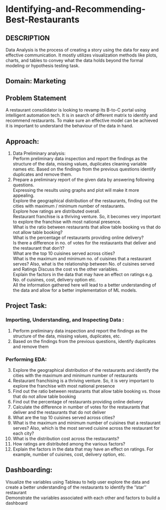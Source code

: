 # Identifying-and-Recommending-Best-Restaurants
## DESCRIPTION
Data Analysis is the process of creating a story using the data for easy and effective communication. It mostly utilizes visualization methods like plots, charts, and tables to convey what the data holds beyond the formal modeling or hypothesis testing task.  
## Domain: Marketing

## Problem Statement
A restaurant consolidator is looking to revamp its B-to-C portal using intelligent automation tech. It is in search of different matrix to identify and recommend restaurants. To make sure an effective model can be achieved it is important to understand the behaviour of the data in hand.

## Approach:
1) Data Preliminary analysis:  
Perform preliminary data inspection and report the findings as the structure of the data, missing values, duplicates cleaning variable names etc.
Based on the findings from the previous questions identify duplicates and remove them.  
2) Prepare a preliminary report of the given data by answering following questions.  
Expressing the results using graphs and plot will make it more appealing.  
Explore the geographical distribution of the restaurants, finding out the cities with maximum / minimum number of restaurants.  
Explore how ratings are distributed overall.  
Restaurant franchise is a thriving venture. So, it becomes very important to explore the franchise with most national presence.  
What is the ratio between restaurants that allow table booking vs that do not allow table booking?  
What is the percentage of restaurants providing online delivery?  
Is there a difference in no. of votes for the restaurants that deliver and the restaurant that don’t?  
What are the top 10 cuisines served across cities?  
What is the maximum and minimum no. of cuisines that a restaurant serves? Also, what is the relationship between No. of cuisines served and Ratings
Discuss the cost vs the other variables.  
Explain the factors in the data that may have an effect on ratings e.g. No. of cuisines, cost, delivery option etc.  
All the information gathered here will lead to a better understanding of the data and allow for a better implementation of ML models.  

## Project Task:
### Importing, Understanding, and Inspecting Data :  
1) Perform preliminary data inspection and report the findings as the structure of the data, missing values, duplicates, etc.  
2) Based on the findings from the previous questions, identify duplicates and remove them  
### Performing EDA:  
3) Explore the geographical distribution of the restaurants and identify the cities with the maximum and minimum number of restaurants  
4) Restaurant franchising is a thriving venture. So, it is very important to explore the franchise with most national presence  
5) Find out the ratio between restaurants that allow table booking vs. those that do not allow table booking  
6) Find out the percentage of restaurants providing online delivery  
7) Calculate the difference in number of votes for the restaurants that deliver and the restaurants that do not deliver  
8) What are the top 10 cuisines served across cities?
9) What is the maximum and minimum number of cuisines that a restaurant serves? Also, which is the most served cuisine across the restaurant for each city?
10) What is the distribution cost across the restaurants? 
11) How ratings are distributed among the various factors?
12) Explain the factors in the data that may have an effect on ratings. For example, number of cuisines, cost, delivery option, etc.

## Dashboarding:
Visualize the variables using Tableau to help user explore the data and create a better understanding of the restaurants to identify the ‘’star’’ restaurant  
Demonstrate  the variables associated with each other and factors to build a dashboard

 
